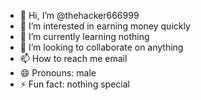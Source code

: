 - 👋 Hi, I’m @thehacker666999
- 👀 I’m interested in earning money quickly
- 🌱 I’m currently learning nothing
- 💞️ I’m looking to collaborate on anything
- 📫 How to reach me email
- 😄 Pronouns: male
- ⚡ Fun fact: nothing special

<!---
thehacker666999/thehacker666999 is a ✨ special ✨ repository because its `README.md` (this file) appears on your GitHub profile.
You can click the Preview link to take a look at your changes.
--->
